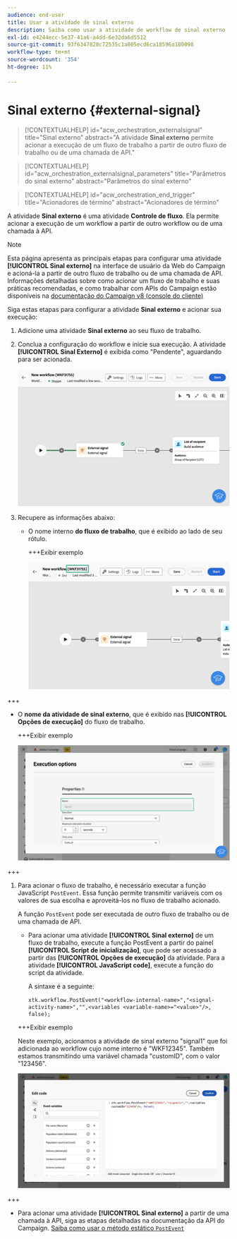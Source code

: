 ```yaml
---
audience: end-user
title: Usar a atividade de sinal externo
description: Saiba como usar a atividade de workflow de sinal externo
exl-id: e4244ecc-5e37-41a6-a4dd-6e32da6d5512
source-git-commit: 93f6347828c72535c1a005ecd6ca18596a180098
workflow-type: tm+mt
source-wordcount: '354'
ht-degree: 11%

---
```


# Sinal externo {#external-signal}

<!--External Signal End-->

>[!CONTEXTUALHELP]
>id="acw_orchestration_externalsignal"
>title="Sinal externo"
>abstract="A atividade **Sinal externo** permite acionar a execução de um fluxo de trabalho a partir de outro fluxo de trabalho ou de uma chamada de API."

>[!CONTEXTUALHELP]
>id="acw_orchestration_externalsignal_parameters"
>title="Parâmetros do sinal externo"
>abstract="Parâmetros do sinal externo"

>[!CONTEXTUALHELP]
>id="acw_orchestration_end_trigger"
>title="Acionadores de término"
>abstract="Acionadores de término"

A atividade **Sinal externo** é uma atividade **Controle de fluxo**. Ela permite acionar a execução de um workflow a partir de outro workflow ou de uma chamada à API.

>[!NOTE]
>
>Esta página apresenta as principais etapas para configurar uma atividade **[!UICONTROL Sinal externo]** na interface de usuário da Web do Campaign e acioná-la a partir de outro fluxo de trabalho ou de uma chamada de API. Informações detalhadas sobre como acionar um fluxo de trabalho e suas práticas recomendadas, e como trabalhar com APIs do Campaign estão disponíveis na [documentação do Campaign v8 (console do cliente)](https://experienceleague.adobe.com/en/docs/campaign/automation/workflows/advanced-management/javascript-in-workflows#trigger-example)

Siga estas etapas para configurar a atividade **Sinal externo** e acionar sua execução:

1. Adicione uma atividade **Sinal externo** ao seu fluxo de trabalho.

1. Conclua a configuração do workflow e inicie sua execução. A atividade **[!UICONTROL Sinal Externo]** é exibida como &quot;Pendente&quot;, aguardando para ser acionada.

   ![](../assets/external-signal-pending.png)

1. Recupere as informações abaixo:

   * O nome interno **do fluxo de trabalho**, que é exibido ao lado de seu rótulo.

     +++Exibir exemplo

     ![](../assets/external-signal-workflow-name.png)

+++

   * O **nome da atividade de sinal externo**, que é exibido nas **[!UICONTROL Opções de execução]** do fluxo de trabalho.

     +++Exibir exemplo

     ![](../assets/external-signal-name.png)

+++

1. Para acionar o fluxo de trabalho, é necessário executar a função JavaScript `PostEvent`. Essa função permite transmitir variáveis com os valores de sua escolha e aproveitá-los no fluxo de trabalho acionado.

   A função `PostEvent` pode ser executada de outro fluxo de trabalho ou de uma chamada de API.

   * Para acionar uma atividade **[!UICONTROL Sinal externo]** de um fluxo de trabalho, execute a função PostEvent a partir do painel **[!UICONTROL Script de inicialização]**, que pode ser acessado a partir das **[!UICONTROL Opções de execução]** da atividade. Para a atividade **[!UICONTROL JavaScript code]**, execute a função do script da atividade.

     A sintaxe é a seguinte:

     ```
     xtk.workflow.PostEvent("<workflow-internal-name>","<signal-activity-name>","",<variables <variable-name>="<value>"/>, false);
     ```

   +++Exibir exemplo

   Neste exemplo, acionamos a atividade de sinal externo &quot;signal1&quot; que foi adicionada ao workflow cujo nome interno é &quot;WKF12345&quot;. Também estamos transmitindo uma variável chamada &quot;customID&quot;, com o valor &quot;123456&quot;.

   ![](../assets/external-signal-sample.png)

+++

   * Para acionar uma atividade **[!UICONTROL Sinal externo]** a partir de uma chamada à API, siga as etapas detalhadas na documentação da API do Campaign. [Saiba como usar o método estático `PostEvent`](https://experienceleague.adobe.com/developer/campaign-api/api/sm-workflow-PostEvent.html?lang=pt-BR)
